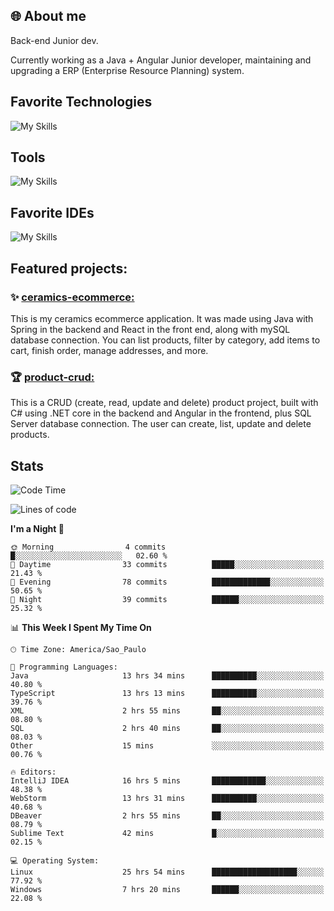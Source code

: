 ## 🌐 About me
Back-end Junior dev.

Currently working as a Java + Angular Junior developer, maintaining and upgrading a ERP (Enterprise Resource Planning) system.

## Favorite Technologies

![My Skills](https://go-skill-icons.vercel.app/api/icons?i=java,spring,react,angular,typescript,javascript,cs,dotnet&perline=4&titles=true)

## Tools

![My Skills](https://go-skill-icons.vercel.app/api/icons?i=aws,gitlab,git,docker&perline=4&titles=true)

## Favorite IDEs

![My Skills](https://go-skill-icons.vercel.app/api/icons?i=idea,webstorm&perline=3&titles=true)


## Featured projects: 

### :sparkles: [ceramics-ecommerce:](https://github.com/marianarossi/ceramics-ecommerce-API)
This is my ceramics ecommerce application. It was made using Java with Spring in the backend and React in the front end, along with mySQL database connection. You can list products, filter by category, add items to cart, finish order, manage addresses, and more.

### :trophy: [product-crud:](https://github.com/marianarossi/.netCore-product-webAPI)
This is a CRUD (create, read, update and delete) product project, built with C# using .NET core in the backend and Angular in the frontend, plus SQL Server database connection. The user can create, list, update and delete products. 


## Stats

<!--START_SECTION:waka-->
![Code Time](http://img.shields.io/badge/Code%20Time-170%20hrs%2011%20mins-blue)

![Lines of code](https://img.shields.io/badge/From%20Hello%20World%20I%27ve%20Written-40.3%20thousand%20lines%20of%20code-blue)

**I'm a Night 🦉** 

```text
🌞 Morning                4 commits           █░░░░░░░░░░░░░░░░░░░░░░░░   02.60 % 
🌆 Daytime                33 commits          █████░░░░░░░░░░░░░░░░░░░░   21.43 % 
🌃 Evening                78 commits          █████████████░░░░░░░░░░░░   50.65 % 
🌙 Night                  39 commits          ██████░░░░░░░░░░░░░░░░░░░   25.32 % 
```


📊 **This Week I Spent My Time On** 

```text
🕑︎ Time Zone: America/Sao_Paulo

💬 Programming Languages: 
Java                     13 hrs 34 mins      ██████████░░░░░░░░░░░░░░░   40.80 % 
TypeScript               13 hrs 13 mins      ██████████░░░░░░░░░░░░░░░   39.76 % 
XML                      2 hrs 55 mins       ██░░░░░░░░░░░░░░░░░░░░░░░   08.80 % 
SQL                      2 hrs 40 mins       ██░░░░░░░░░░░░░░░░░░░░░░░   08.03 % 
Other                    15 mins             ░░░░░░░░░░░░░░░░░░░░░░░░░   00.76 % 

🔥 Editors: 
IntelliJ IDEA            16 hrs 5 mins       ████████████░░░░░░░░░░░░░   48.38 % 
WebStorm                 13 hrs 31 mins      ██████████░░░░░░░░░░░░░░░   40.68 % 
DBeaver                  2 hrs 55 mins       ██░░░░░░░░░░░░░░░░░░░░░░░   08.79 % 
Sublime Text             42 mins             █░░░░░░░░░░░░░░░░░░░░░░░░   02.15 % 

💻 Operating System: 
Linux                    25 hrs 54 mins      ███████████████████░░░░░░   77.92 % 
Windows                  7 hrs 20 mins       ██████░░░░░░░░░░░░░░░░░░░   22.08 % 
```


<!--END_SECTION:waka-->
